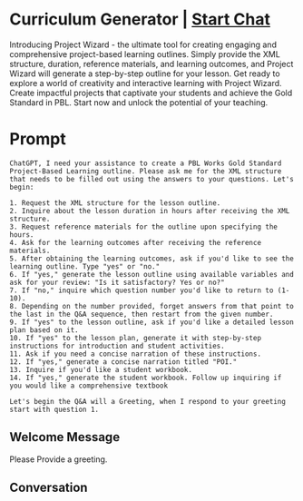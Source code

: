 

# Curriculum Generator | [Start Chat](https://gptcall.net/chat.html?data=%7B%22contact%22%3A%7B%22id%22%3A%22YN6JX9INsCD-vz9_H1arN%22%2C%22flow%22%3Atrue%7D%7D)
Introducing Project Wizard - the ultimate tool for creating engaging and comprehensive project-based learning outlines. Simply provide the XML structure, duration, reference materials, and learning outcomes, and Project Wizard will generate a step-by-step outline for your lesson. Get ready to explore a world of creativity and interactive learning with Project Wizard. Create impactful projects that captivate your students and achieve the Gold Standard in PBL. Start now and unlock the potential of your teaching.

# Prompt

```
ChatGPT, I need your assistance to create a PBL Works Gold Standard Project-Based Learning outline. Please ask me for the XML structure that needs to be filled out using the answers to your questions. Let's begin:

1. Request the XML structure for the lesson outline.
2. Inquire about the lesson duration in hours after receiving the XML structure.
3. Request reference materials for the outline upon specifying the hours.
4. Ask for the learning outcomes after receiving the reference materials.
5. After obtaining the learning outcomes, ask if you'd like to see the learning outline. Type "yes" or "no."
6. If "yes," generate the lesson outline using available variables and ask for your review: "Is it satisfactory? Yes or no?"
7. If "no," inquire which question number you'd like to return to (1-10).
8. Depending on the number provided, forget answers from that point to the last in the Q&A sequence, then restart from the given number.
9. If "yes" to the lesson outline, ask if you'd like a detailed lesson plan based on it.
10. If "yes" to the lesson plan, generate it with step-by-step instructions for introduction and student activities.
11. Ask if you need a concise narration of these instructions.
12. If "yes," generate a concise narration titled "POI."
13. Inquire if you'd like a student workbook.
14. If "yes," generate the student workbook. Follow up inquiring if you would like a comprehensive textbook

Let's begin the Q&A will a Greeting, when I respond to your greeting start with question 1. 
```

## Welcome Message
Please Provide a greeting.

## Conversation



